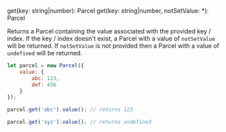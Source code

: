 <Function name="get">
get(key: string|number): Parcel
get(key: string|number, notSetValue: *): Parcel
</Function>

Returns a Parcel containing the value associated with the provided key / index.
If the key / index doesn't exist, a Parcel with a value of `notSetValue` will be returned. If `notSetValue` is not provided then a Parcel with a value of 
 `undefined` will be returned.
 
```js
let parcel = new Parcel({
    value: {
        abc: 123,
        def: 456
    }
});

parcel.get('abc').value(); // returns 123

parcel.get('xyz').value(); // returns undefined
```
